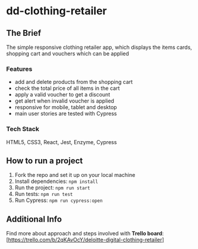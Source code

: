 # dd-clothing-retailer

## The Brief
The simple responsive clothing retailer app, which displays the items cards, shopping cart and vouchers which can be applied

### Features
- add and delete products from the shopping cart
- check the total price of all items in the cart
- apply a valid voucher to get a discount
- get alert when invalid voucher is applied
- responsive for mobile, tablet and desktop
- main user stories are tested with Cypress

### Tech Stack
HTML5, CSS3, React, Jest, Enzyme, Cypress

## How to run a project
1. Fork the repo and set it up on your local machine
2. Install dependencies: `npm install`
3. Run the project: `npm run start`
4. Run tests: `npm run test`
5. Run Cypress: `npm run cypress:open`

## Additional Info
Find more about approach and steps involved with **Trello board**: [https://trello.com/b/2qKAvOcY/deloitte-digital-clothing-retailer]




